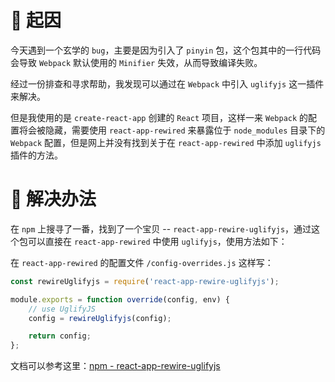 <!--
@key 17
@title 在 react-app-rewired 中使用 uglify.js
@date 2019-3-22
@labels React 前端 踩坑 bug
@description react-app-rewired 是一个使得用户能够自定义使用 Create React App 创建的 React 应用的插件。本文将介绍如何在 react-app-rewired 中使用 uglify.js。
-->

# 🤔 起因
今天遇到一个玄学的 `bug`，主要是因为引入了 `pinyin` 包，这个包其中的一行代码会导致 `Webpack` 默认使用的 `Minifier` 失效，从而导致编译失败。

经过一份排查和寻求帮助，我发现可以通过在 `Webpack` 中引入 `uglifyjs` 这一插件来解决。

但是我使用的是 `create-react-app` 创建的 `React` 项目，这样一来 `Webpack` 的配置将会被隐藏，需要使用 `react-app-rewired` 来暴露位于 `node_modules` 目录下的 `Webpack` 配置，但是网上并没有找到关于在 `react-app-rewired` 中添加 `uglifyjs` 插件的方法。

# 🎉 解决办法
在 `npm` 上搜寻了一番，找到了一个宝贝 -- `react-app-rewire-uglifyjs`，通过这个包可以直接在 `react-app-rewired` 中使用 `uglifyjs`，使用方法如下：

在 `react-app-rewired` 的配置文件 `/config-overrides.js` 这样写：

```javascript
const rewireUglifyjs = require('react-app-rewire-uglifyjs');

module.exports = function override(config, env) {
    // use UglifyJS
    config = rewireUglifyjs(config);

    return config;
};
```

文档可以参考这里：[npm - react-app-rewire-uglifyjs](https://www.npmjs.com/package/react-app-rewire-uglifyjs)
